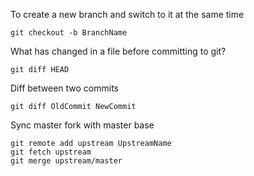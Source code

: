 To create a new branch and switch to it at the same time
```
git checkout -b BranchName
```

What has changed in a file before committing to git?
```
git diff HEAD
```

Diff between two commits
```
git diff OldCommit NewCommit
```

Sync master fork with master base
```
git remote add upstream UpstreamName
git fetch upstream
git merge upstream/master
```
